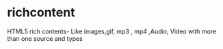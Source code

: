 # richcontent
HTML5 rich contents- Like images,gif, mp3 , mp4 ,Audio, Video with more than one source and types 
